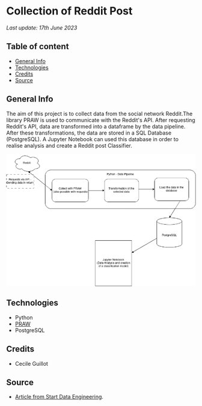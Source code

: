 # Collection of Reddit Post

*Last update: 17th June 2023*

## Table of content

- [General Info](#general-info)
- [Technologies](#technologies)
- [Credits](#credits)
- [Source](#source)

## General Info

The aim of this project is to collect data from the social network Reddit.The library PRAW is used to communicate with the Reddit's API. After requesting Reddit's API, data are transformed into a dataframe by the data pipeline. After these transformations, the data are stored in a SQL Database (PostgreSQL). A Jupyter Notebook can used this database in order to realise analysis and create a Reddit post Classifier. 

![Alt text](illustration/Reddit-collection.png)

## Technologies

- Python
- [PRAW](https://praw.readthedocs.io/en/stable/)
- PostgreSQL

## Credits

- Cecile Guillot

## Source

- [Article from Start Data Engineering](https://www.startdataengineering.com/post/code-patterns/).
